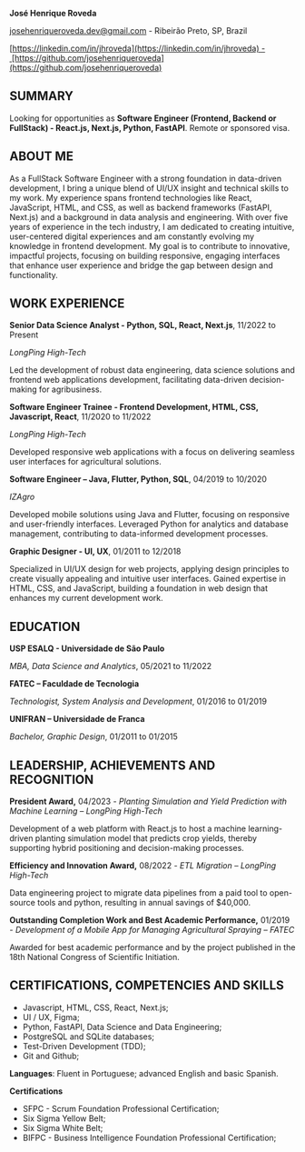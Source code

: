 **José Henrique Roveda**

[josehenriqueroveda.dev@gmail.com](mailto:josehenriqueroveda.dev@gmail.com) - Ribeirão Preto, SP, Brazil

[https://linkedin.com/in/jhroveda](https://linkedin.com/in/jhroveda) - [https://github.com/josehenriqueroveda](https://github.com/josehenriqueroveda)

## SUMMARY

Looking for opportunities as **Software Engineer (Frontend, Backend or FullStack) - React.js, Next.js, Python, FastAPI**. Remote or sponsored visa.

## ABOUT ME

As a FullStack Software Engineer with a strong foundation in data-driven development, I bring a unique blend of UI/UX insight and technical skills to my work. My experience spans frontend technologies like React, JavaScript, HTML, and CSS, as well as backend frameworks (FastAPI, Next.js) and a background in data analysis and engineering. With over five years of experience in the tech industry, I am dedicated to creating intuitive, user-centered digital experiences and am constantly evolving my knowledge in frontend development. My goal is to contribute to innovative, impactful projects, focusing on building responsive, engaging interfaces that enhance user experience and bridge the gap between design and functionality.

## WORK EXPERIENCE

**Senior Data Science Analyst - Python, SQL, React, Next.js**, 11/2022 to Present

_LongPing High-Tech_

Led the development of robust data engineering, data science solutions and frontend web applications development, facilitating data-driven decision-making for agribusiness.

**Software Engineer Trainee - Frontend Development, HTML, CSS, Javascript, React**, 11/2020 to 11/2022

_LongPing High-Tech_

Developed responsive web applications with a focus on delivering seamless user interfaces for agricultural solutions.

**Software Engineer – Java, Flutter, Python, SQL**, 04/2019 to 10/2020

_IZAgro_

Developed mobile solutions using Java and Flutter, focusing on responsive and user-friendly interfaces. Leveraged Python for analytics and database management, contributing to data-informed development processes.

**Graphic Designer - UI, UX**, 01/2011 to 12/2018

Specialized in UI/UX design for web projects, applying design principles to create visually appealing and intuitive user interfaces. Gained expertise in HTML, CSS, and JavaScript, building a foundation in web design that enhances my current development work.

## EDUCATION

**USP ESALQ - Universidade de São Paulo**

_MBA, Data Science and Analytics_, 05/2021 to 11/2022

**FATEC – Faculdade de Tecnologia**

_Technologist, System Analysis and Development_, 01/2016 to 01/2019

**UNIFRAN – Universidade de Franca**

_Bachelor, Graphic Design_, 01/2011 to 01/2015

## LEADERSHIP, ACHIEVEMENTS AND RECOGNITION

**President Award,** 04/2023 - _Planting Simulation and Yield Prediction with Machine Learning – LongPing High-Tech_

Development of a web platform with React.js to host a machine learning-driven planting simulation model that predicts crop yields, thereby supporting hybrid positioning and decision-making processes.

**Efficiency and Innovation Award,** 08/2022 - _ETL Migration – LongPing High-Tech_

Data engineering project to migrate data pipelines from a paid tool to open-source tools and python, resulting in annual savings of $40,000.

**Outstanding Completion Work and Best Academic Performance,** 01/2019 - _Development of a Mobile App for Managing Agricultural Spraying – FATEC_

Awarded for best academic performance and by the project published in the 18th National Congress of Scientific Initiation.

## CERTIFICATIONS, COMPETENCIES AND SKILLS 

*   Javascript, HTML, CSS, React, Next.js;
*   UI / UX, Figma;
*   Python, FastAPI, Data Science and Data Engineering;
*   PostgreSQL and SQLite databases;
*   Test-Driven Development (TDD);
*   Git and Github;

**Languages**: Fluent in Portuguese; advanced English and basic Spanish.

**Certifications**

*   SFPC - Scrum Foundation Professional Certification;
*   Six Sigma Yellow Belt;
*   Six Sigma White Belt;
*   BIFPC - Business Intelligence Foundation Professional Certification;
